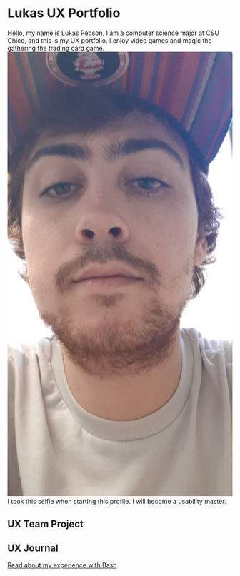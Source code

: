 # Lukas UX Portfolio
Hello, my name is Lukas Pecson, I am a computer science major at CSU Chico, and this is my UX portfolio. I enjoy video games and magic the gathering the trading card game.
![Selfie](/assets/mecurrent.jpg)
I took this selfie when starting this profile. I will become a usability master.
## UX Team Project


## UX Journal

[Read about my experience with Bash](j01/)
